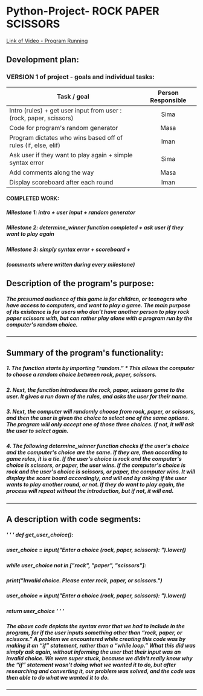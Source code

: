 # Python-Project- ROCK PAPER SCISSORS
[Link of Video - Program Running](https://drive.google.com/file/d/1nhUstwwuPlSxkA1hzbjwGpFb59yCVny4/view?usp=sharing)

## Development plan:
### VERSION 1 of project - goals and individual tasks:
| Task / goal                    | Person Responsible      | 
| -------------                  |:-------------:| 
| Intro (rules) + get user input from user : (rock, paper, scissors)  | Sima |
| Code for program's random generator  | Masa           |         
| Program dictates who wins based off of rules (if, else, elif)           | Iman      |   
| Ask user if they want to play again + simple syntax error | Sima|
| Add comments along the way | Masa |
| Display scoreboard after each round | Iman |

#### COMPLETED WORK:
##### Milestone 1: intro + user input + random generator
##### Milestone 2: determine_winner function completed + ask user if they want to play again
##### Milestone 3: simply syntax error + scoreboard + 
##### (comments where written during every milestone)


## Description of the program's purpose:
##### The presumed audience of this game is for children, or teenagers who have access to computers, and want to play a game. The main purpose of its existence is for users who don’t have another person to play rock paper scissors with, but can rather play alone with a program run by the computer's random choice. 

*****

## Summary of the program's functionality:
##### 1. The function starts by importing “random.”  * This allows the computer to choose a random choice between rock, paper, scissors. 
##### 2. Next, the function introduces the rock, paper, scissors game to the user. It gives a run down of the rules, and asks the user for their name. 
##### 3. Next, the computer will randomly choose from rock, paper, or scissors, and then the user is given the choice to select one of the same options. The program will only accept one of those three choices. If not, it will ask the user to select again. 
##### 4. The following determine_winner function checks if the user's choice and the computer's choice are the same. If they are, then according to game rules, it is a tie. If the user's choice is rock and the computer's choice is scissors, or paper, the user wins. If the computer's choice is rock and the user's choice is scissors, or paper, the computer wins. It will display the score board accordingly, and will end by asking if the user wants to play another round, or not. If they do want to play again, the process will repeat without the introduction, but if not, it will end.

*****

## A description with code segments:

##### ' ' '  def get_user_choice():
##### user_choice = input("Enter a choice (rock, paper, scissors): ").lower()
##### while user_choice not in ["rock", "paper", "scissors"]:
##### print("Invalid choice. Please enter rock, paper, or scissors.")
#####  user_choice = input("Enter a choice (rock, paper, scissors): ").lower()
#####  return user_choice  ' ' ' 
  
##### The above code depicts the syntax error that we had to include in the program, for if the user inputs something other than “rock, paper, or scissors.” A problem we encountered while creating this code was by making it an “if” statement, rather than a “while loop.” What this did was simply ask again, without informing the user that their input was an invalid choice. We were super stuck, because we didn’t really know why the “if” statement wasn’t doing what we wanted it to do, but after researching and converting it, our problem was solved, and the code was then able to do what we wanted it to do. 

*****



